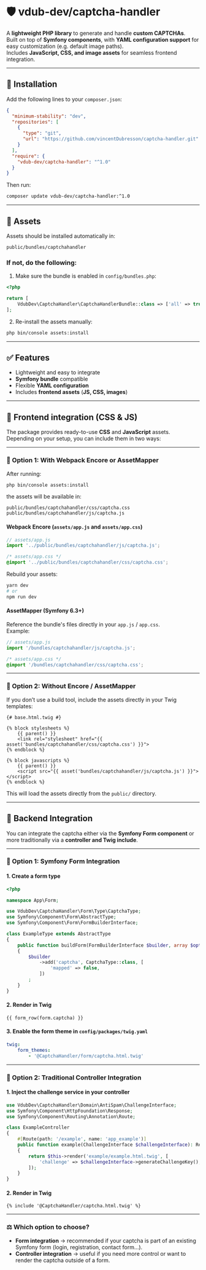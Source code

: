 
# 🛡️ vdub-dev/captcha-handler

A **lightweight PHP library** to generate and handle **custom CAPTCHAs**.  
Built on top of **Symfony components**, with **YAML configuration support** for easy customization (e.g. default image paths).  
Includes **JavaScript, CSS, and image assets** for seamless frontend integration.

---

## 🚀 Installation

Add the following lines to your `composer.json`:

```json
{
  "minimum-stability": "dev",
  "repositories": [
    {
      "type": "git",
      "url": "https://github.com/vincentDubresson/captcha-handler.git"
    }
  ],
  "require": {
    "vdub-dev/captcha-handler": "^1.0"
  }
}
```

Then run:

```bash
composer update vdub-dev/captcha-handler:^1.0
```

---

## 📂 Assets

Assets should be installed automatically in:

```
public/bundles/captchahandler
```

### If not, do the following:

1. Make sure the bundle is enabled in `config/bundles.php`:

```php
<?php

return [
    VdubDev\CaptchaHandler\CaptchaHandlerBundle::class => ['all' => true],
];
```

2. Re-install the assets manually:

```bash
php bin/console assets:install
```

---

## ✅ Features

- Lightweight and easy to integrate
- **Symfony bundle** compatible
- Flexible **YAML configuration**
- Includes **frontend assets** (**JS, CSS, images**)

---


## 🎨 Frontend integration (CSS & JS)

The package provides ready-to-use **CSS** and **JavaScript** assets.  
Depending on your setup, you can include them in two ways:

---

### 🔹 Option 1: With Webpack Encore or AssetMapper

After running:

```bash
php bin/console assets:install
```

the assets will be available in:

```
public/bundles/captchahandler/css/captcha.css
public/bundles/captchahandler/js/captcha.js
```

#### Webpack Encore (`assets/app.js` and `assets/app.css`)

```js
// assets/app.js
import '../public/bundles/captchahandler/js/captcha.js';
```

```css
/* assets/app.css */
@import '../public/bundles/captchahandler/css/captcha.css';
```

Rebuild your assets:

```bash
yarn dev
# or
npm run dev
```

#### AssetMapper (Symfony 6.3+)

Reference the bundle's files directly in your `app.js` / `app.css`.  
Example:

```js
// assets/app.js
import '/bundles/captchahandler/js/captcha.js';
```

```css
/* assets/app.css */
@import '/bundles/captchahandler/css/captcha.css';
```

---

### 🔹 Option 2: Without Encore / AssetMapper

If you don’t use a build tool, include the assets directly in your Twig templates:

```twig
{# base.html.twig #}

{% block stylesheets %}
    {{ parent() }}
    <link rel="stylesheet" href="{{ asset('bundles/captchahandler/css/captcha.css') }}">
{% endblock %}

{% block javascripts %}
    {{ parent() }}
    <script src="{{ asset('bundles/captchahandler/js/captcha.js') }}"></script>
{% endblock %}
```

This will load the assets directly from the `public/` directory.

---



## 🔑 Backend Integration

You can integrate the captcha either via the **Symfony Form component** or more traditionally via a **controller and Twig include**.

---

### 🔹 Option 1: Symfony Form Integration

#### 1. Create a form type

```php
<?php

namespace App\Form;

use VdubDev\CaptchaHandler\Form\Type\CaptchaType;
use Symfony\Component\Form\AbstractType;
use Symfony\Component\Form\FormBuilderInterface;

class ExampleType extends AbstractType
{
    public function buildForm(FormBuilderInterface $builder, array $options): void
    {
        $builder
            ->add('captcha', CaptchaType::class, [
                'mapped' => false,
            ])
        ;
    }
}
```

#### 2. Render in Twig

```twig
{{ form_row(form.captcha) }}
```

#### 3. Enable the form theme in `config/packages/twig.yaml`

```yaml
twig:
    form_themes:
        - '@CaptchaHandler/form/captcha.html.twig'
```

---

### 🔹 Option 2: Traditional Controller Integration

#### 1. Inject the challenge service in your controller

```php
use VdubDev\CaptchaHandler\Domain\AntiSpam\ChallengeInterface;
use Symfony\Component\HttpFoundation\Response;
use Symfony\Component\Routing\Annotation\Route;

class ExampleController
{
    #[Route(path: '/example', name: 'app_example')]
    public function example(ChallengeInterface $challengeInterface): Response
    {
        return $this->render('example/example.html.twig', [
            'challenge' => $challengeInterface->generateChallengeKey(),
        ]);
    }
}
```

#### 2. Render in Twig

```twig
{% include '@CaptchaHandler/captcha.html.twig' %}
```

---

### ⚖️ Which option to choose?

- **Form integration** → recommended if your captcha is part of an existing Symfony form (login, registration, contact form…).
- **Controller integration** → useful if you need more control or want to render the captcha outside of a form.  